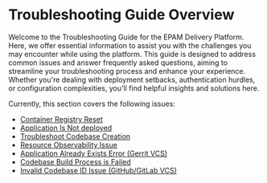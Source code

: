 # Troubleshooting Guide Overview

Welcome to the Troubleshooting Guide for the EPAM Delivery Platform. Here, we offer essential information to assist you with the challenges you may encounter while using the platform. This guide is designed to address common issues and answer frequently asked questions, aiming to streamline your troubleshooting process and enhance your experience. Whether you're dealing with deployment setbacks, authentication hurdles, or configuration complexities, you'll find helpful insights and solutions here.

Currently, this section covers the following issues:

* [Container Registry Reset](troubleshoot-change-container-registry.md)
* [Application Is Not deployed](troubleshoot-stages.md)
* [Troubleshoot Codebase Creation](troubleshoot-git-server.md)
* [Resource Observability Issue](resource-observability.md)
* [Application Already Exists Error (Gerrit VCS)](troubleshoot-applications.md)
* [Codebase Build Process is Failed](application-not-built.md)
* [Invalid Codebase ID Issue (GitHub/GitLab VCS)](invalid-codebase-name.md)
